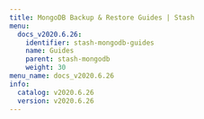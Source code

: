 ```yaml
---
title: MongoDB Backup & Restore Guides | Stash
menu:
  docs_v2020.6.26:
    identifier: stash-mongodb-guides
    name: Guides
    parent: stash-mongodb
    weight: 30
menu_name: docs_v2020.6.26
info:
  catalog: v2020.6.26
  version: v2020.6.26
---
```


